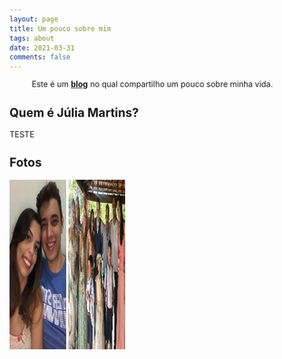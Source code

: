 ```yaml
---
layout: page
title: Um pouco sobre mim
tags: about
date: 2021-03-31
comments: false
---
```

    
<center>Este é um <a href="https://julialmartins.github.io//"><b>blog</b></a> no qual compartilho um pouco sobre minha vida.</center>

## Quem é Júlia Martins?

TESTE

## Fotos

<div style = "display: inline-block;">
<img src="foto1.jpeg" style = "height: 300px; width: 100px;">
<img src="foto2.jpeg" style = "height: 300px; width: 100px;">
</div>



